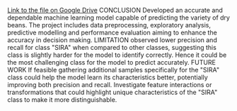 [Link to the file on Google Drive](https://docs.google.com/spreadsheets/d/1wNwf4FgEzuKfrs_iLjsdiRH2o0kHa6BZ/edit?usp=sharing&ouid=112694921067958815816&rtpof=true&sd=true)
CONCLUSION
Developed an accurate and dependable machine learning model capable of predicting the variety of dry beans. The project includes data preprocessing, exploratory analysis, predictive modelling and performance evaluation aiming to enhance the accuracy in decision making.
LIMITATION
observed lower precision and recall for class "SIRA" when compared to other classes, suggesting this class is slightly harder for the model to identify correctly. Hence it could be the most challenging class for the model to predict accurately.
FUTURE WORK
If feasible gathering additional samples specifically for the "SIRA" class could help the model learn its characteristics better, potentially improving both precision and recall.
Investigate feature interactions or transformations that could highlight unique characteristics of the "SIRA" class to make it more distinguishable.
